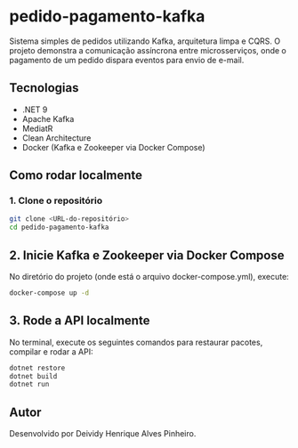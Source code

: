 # pedido-pagamento-kafka

Sistema simples de pedidos utilizando Kafka, arquitetura limpa e CQRS. O projeto demonstra a comunicação assíncrona entre microsserviços, onde o pagamento de um pedido dispara eventos para envio de e-mail.

## Tecnologias

- .NET 9
- Apache Kafka
- MediatR
- Clean Architecture
- Docker (Kafka e Zookeeper via Docker Compose)

## Como rodar localmente

### 1. Clone o repositório

```bash
git clone <URL-do-repositório>
cd pedido-pagamento-kafka
```

## 2. Inicie Kafka e Zookeeper via Docker Compose
No diretório do projeto (onde está o arquivo docker-compose.yml), execute:
```bash
docker-compose up -d
```

## 3. Rode a API localmente
No terminal, execute os seguintes comandos para restaurar pacotes, compilar e rodar a API:
```bash
dotnet restore
dotnet build
dotnet run
```

## Autor

Desenvolvido por Deividy Henrique Alves Pinheiro.
